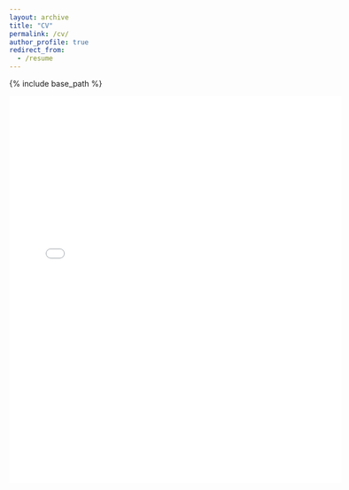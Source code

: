 ```yaml
---
layout: archive
title: "CV"
permalink: /cv/
author_profile: true
redirect_from:
  - /resume
---
```


{% include base_path %}

<embed src="{{ site.baseurl }}/files/cv.pdf" width="600" height="700" type='application/pdf'> 
